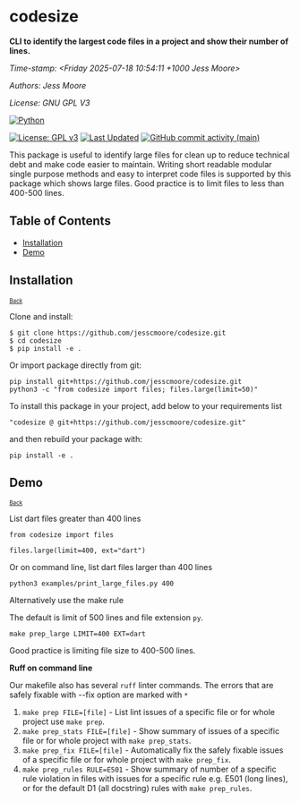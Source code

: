 # codesize

**CLI to identify the largest code files in a project and show their number of lines.**

*Time-stamp: <Friday 2025-07-18 10:54:11 +1000 Jess Moore>*

*Authors: Jess Moore*

*License: GNU GPL V3*

[![Python](https://img.shields.io/badge/python-3670A0?style=for-the-badge&logo=python&logoColor=ffdd54)](https://raw.githubusercontent.com/jesscmoore/codesize/main/LICENSE)


[![License: GPL v3](https://img.shields.io/badge/License-GPLv3-blue.svg)](https://raw.githubusercontent.com/jesscmoore/codesize/main/LICENSE)
[![Last Updated](https://img.shields.io/github/last-commit/jesscmoore/codesize?label=last%20updated)](https://github.com/jesscmoore/codesize/commits/main/)
[![GitHub commit activity (main)](https://img.shields.io/github/commit-activity/w/jesscmoore/codesize/main)](https://github.com/jesscmoore/codesize/main)

This package is useful to identify large files for clean up to reduce technical debt and make code easier to maintain. Writing short readable modular single purpose methods and easy to interpret code files is supported by this package which shows large files. Good practice is to limit files to less than 400-500 lines.


## Table of Contents
- [Installation](#install)
- [Demo](#demo)


## Installation  <a name="install"></a>
<font size="1">[Back](#top)</font>


Clone and install:
```
$ git clone https://github.com/jesscmoore/codesize.git
$ cd codesize
$ pip install -e .
```

Or import package directly from git:
```
pip install git+https://github.com/jesscmoore/codesize.git
python3 -c "from codesize import files; files.large(limit=50)"
```

To install this package in your project, add below to your requirements list
```
"codesize @ git+https://github.com/jesscmoore/codesize.git"
```
and then rebuild your package with:
```
pip install -e .
```

## Demo  <a name="demo"></a>
<font size="1">[Back](#top)</font>

List dart files greater than 400 lines

```
from codesize import files

files.large(limit=400, ext="dart")
```

Or on command line, list dart files larger than 400 lines

```
python3 examples/print_large_files.py 400
```


Alternatively use the make rule

The default is limit of 500 lines and file extension `py`.

```
make prep_large LIMIT=400 EXT=dart
```

Good practice is limiting file size to 400-500 lines.



**Ruff on command line**

Our makefile also has several `ruff` linter commands. The errors that are safely fixable with --fix option are marked with `*`

1. `make prep FILE=[file]` - List lint issues of a specific file or for whole project use `make prep`.
2. `make prep_stats FILE=[file]` - Show summary of issues of a specific file or for whole project with `make prep_stats`.
3. `make prep_fix FILE=[file]` - Automatically fix the safely fixable issues  of a specific file or for whole project with `make prep_fix`.
4. `make prep_rules RULE=E501` - Show summary of number of a specific rule violation in files with issues for a specific rule e.g. E501 (long lines), or for the default D1 (all docstring) rules with `make prep_rules`.
